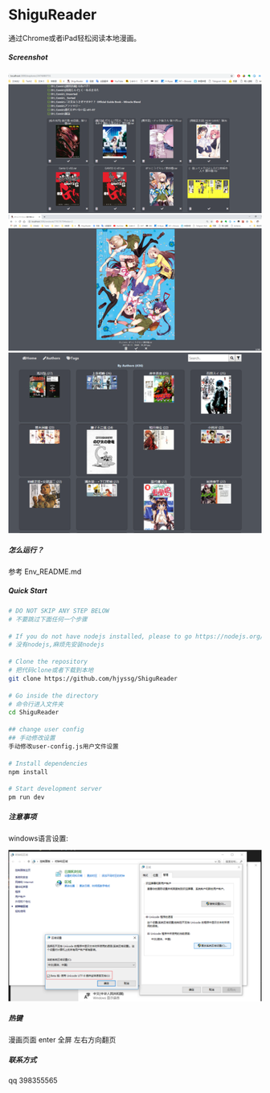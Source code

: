 # ShiguReader

通过Chrome或者iPad轻松阅读本地漫画。

##### Screenshot

![screenshot-01](screenshot/01.png)
![screenshot-02](screenshot/02.png)
![screenshot-03](screenshot/03.png)


##### 怎么运行？
参考 Env_README.md

##### Quick Start

```bash
# DO NOT SKIP ANY STEP BELOW
# 不要跳过下面任何一个步骤

# If you do not have nodejs installed, please to go https://nodejs.org/
# 没有nodejs,麻烦先安装nodejs

# Clone the repository
# 把代码clone或者下载到本地
git clone https://github.com/hjyssg/ShiguReader

# Go inside the directory
# 命令行进入文件夹
cd ShiguReader

## change user config
## 手动修改设置
手动修改user-config.js用户文件设置  

# Install dependencies
npm install

# Start development server
pm run dev
```

##### 注意事项
windows语言设置:

![unicode setting](screenshot/unicode-setting.png)

##### 热键
漫画页面
enter 全屏
左右方向翻页


##### 联系方式
qq 398355565
